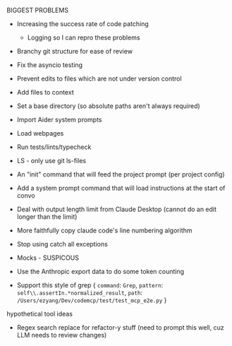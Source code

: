 BIGGEST PROBLEMS
- Increasing the success rate of code patching
  - Logging so I can repro these problems
- Branchy git structure for ease of review
- Fix the asyncio testing



- Prevent edits to files which are not under version control
- Add files to context
- Set a base directory (so absolute paths aren't always required)
- Import Aider system prompts
- Load webpages
- Run tests/lints/typecheck

- LS - only use git ls-files
- An "init" command that will feed the project prompt (per project config)
- Add a system prompt command that will load instructions at the start of
  convo

- Deal with output length limit from Claude Desktop (cannot do an edit longer
  than the limit)
- More faithfully copy claude code's line numbering algorithm
- Stop using catch all exceptions
- Mocks - SUSPICOUS
- Use the Anthropic export data to do some token counting

- Support this style of grep
{
  `command`: `Grep`,
  `pattern`: `self\\.assertIn.*normalized_result`,
  `path`: `/Users/ezyang/Dev/codemcp/test/test_mcp_e2e.py`
}

hypothetical tool ideas
- Regex search replace for refactor-y stuff (need to prompt this well, cuz LLM
  needs to review changes)
